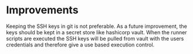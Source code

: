 # Improvements
Keeping the SSH keys in git is not preferable. As a future improvement, the keys should be kept in a secret store like hashicorp vault. When the runner scripts are executed the SSH keys will be pulled from vault with the users credentials and therefore give a use based execution control.
